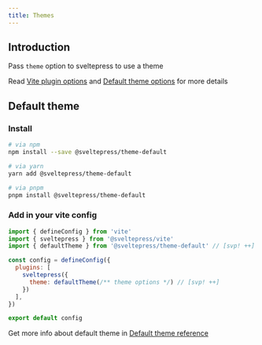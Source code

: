 ```yaml
---
title: Themes
---
```


## Introduction

Pass `theme` option to sveltepress to use a theme

Read [Vite plugin options](/reference/vite-plugin-options/) and [Default theme options](/reference/default-theme-options/) for more details

## Default theme

### Install

```sh
# via npm
npm install --save @sveltepress/theme-default

# via yarn
yarn add @sveltepress/theme-default

# via pnpm
pnpm install @sveltepress/theme-default
```

### Add in your vite config

```js title="vite.config.(js|ts)"
import { defineConfig } from 'vite'
import { sveltepress } from '@sveltepress/vite'
import { defaultTheme } from '@sveltepress/theme-default' // [svp! ++]

const config = defineConfig({
  plugins: [
    sveltepress({
      theme: defaultTheme(/** theme options */) // [svp! ++]
    })
  ],
})

export default config
```

Get more info about default theme in [Default theme reference](/reference/default-theme/#Theme%20features)